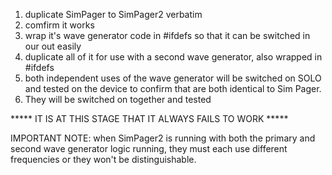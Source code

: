 1) duplicate SimPager to SimPager2 verbatim
2) comfirm it works 
3) wrap it's wave generator code in #ifdefs so that it can be switched in our out easily
4) duplicate all of it for use with a second wave generator, also wrapped in #ifdefs
5) both independent uses of the wave generator will be switched on SOLO and tested on the device to confirm that are both identical to Sim Pager.
6) They will be switched on together and tested

***** IT IS AT THIS STAGE THAT IT ALWAYS FAILS TO WORK *****

IMPORTANT NOTE: when SimPager2 is running with both the primary and second wave generator logic running, they must each use different frequencies or they won't be distinguishable.